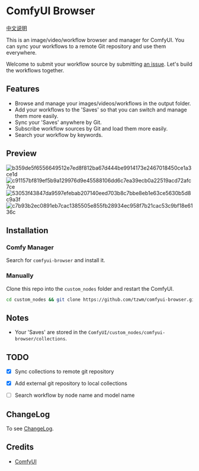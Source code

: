 # ComfyUI Browser

[中文说明](README_CN.md)

This is an image/video/workflow browser and manager for ComfyUI.
You can sync your workflows to a remote Git repository and use them everywhere.

Welcome to submit your workflow source by submitting [an issue](https://github.com/talesofai/comfyui-browser/issues/new?assignees=tzwm&labels=workflow-repo&projects=&template=new-workflow-repository.md&title=New+workflow+repo%3A). Let's build the workflows together.

## Features

- Browse and manage your images/videos/workflows in the output folder.
- Add your workflows to the 'Saves' so that you can switch and manage them more easily.
- Sync your 'Saves' anywhere by Git.
- Subscribe workflow sources by Git and load them more easily.
- Search your workflow by keywords.

## Preview

![b359de5f6556649512e7ed8f812ba67d444be9914173e2467018450ce1a3ce1d](https://github.com/talesofai/comfyui-browser/assets/828837/4b0b0f4c-28a8-49ef-98c2-d293df5b7747)
![c91157bf819ef5b9a129976d9e45588106dd6c7ea39ecb0a22519acd72afc7ce](https://github.com/talesofai/comfyui-browser/assets/828837/ee3df970-017c-4825-ab5d-9465cdb77ed6)
![53053f43847da9597efebab207140eed703b8c7bbe8eb1e63ce5630b5d8c9a3f](https://github.com/talesofai/comfyui-browser/assets/828837/4acb522a-f21c-47ad-9a23-56b08c6e73a5)
![c7b93b2ec0891eb7cac1385505e855fb28934ec958f7b21cac53c9bf18e6136c](https://github.com/talesofai/comfyui-browser/assets/828837/ef0d5cd2-9238-4e80-9f65-0f7db05ffbf3)

## Installation

### Comfy Manager

Search for `comfyui-browser` and install it.

### Manually

Clone this repo into the `custom_nodes` folder and restart the ComfyUI.

```bash
cd custom_nodes && git clone https://github.com/tzwm/comfyui-browser.git
```

## Notes

- Your 'Saves' are stored in the `ComfyUI/custom_nodes/comfyui-browser/collections`.

## TODO

- [x] Sync collections to remote git repository
- [x] Add external git repository to local collections
- [ ] Search workflow by node name and model name


## ChangeLog

To see [ChangeLog](CHANGELOG.md).


## Credits

- [ComfyUI](https://github.com/comfyanonymous/ComfyUI)
